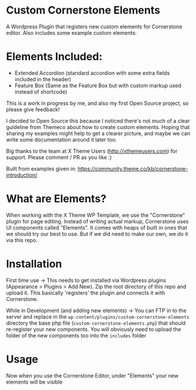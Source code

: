 # Custom Cornerstone Elements
A Wordpress Plugin that registers new custom elements for Cornerstone editor. Also includes some example custom elements:

# Elements Included:
- Extended Accordion (standard accordion with some extra fields included in the header)
- Feature Box (Same as the Feature Box but with custom markup used instead of shortcode)

This is a work in progress by me, and also my first Open Source project, so please give feedback!

I decided to Open Source this because I noticed there's not much of a clear guideline from Themeco about how to create custom elements. Hoping that sharing my examples might help to get a clearer picture, and maybe we can write some documentation around it later too. 

Big thanks to the team at X Theme Users (http://xthemeusers.com) for support. Please comment / PR as you like :)

Built from examples given in:
https://community.theme.co/kb/cornerstone-introduction/

# What are Elements?
When working with the X Theme WP Template, we use the "Cornerstone" plugin for page editing. Instead of writing actual markup, Cornerstone uses UI components called "Elements". It comes with heaps of built in ones that we should try our best to use. But if we did need to make our own, we do it via this repo.

# Installation
First time use -> This needs to get installed via Wordpress plugins (Appearance > Plugins > Add New). Zip the root directory of this repo and upload it. This basically 'registers' the plugin and connects it with Cornerstone.

While in Development (and adding new elements) -> You can FTP in to the server and replace in the `wp-content/plugins/custom-cornerstone-elements` directory the base php file (`custom-cornerstone-elements.php`) that should re-register your new components. You will obviously need to upload the folder of the new components too into the `includes` folder

# Usage
Now when you use the Cornerstone Editor, under "Elements" your new elements will be visible
